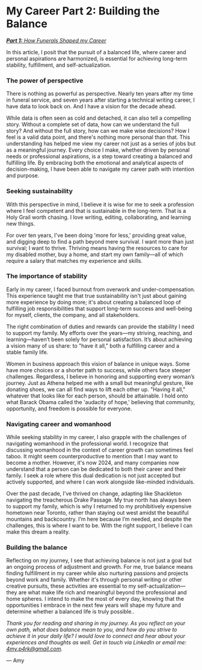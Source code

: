 # My Career Part 2: Building the Balance
_[**Part 1:** How Funerals Shaped my Career](https://sixswordstudio.github.io/how-funerals-shaped-my-career)_

In this article, I posit that the pursuit of a balanced life, where career and personal aspirations are harmonized, is essential for achieving long-term stability, fulfillment, and self-actualization.

### The power of perspective

There is nothing as powerful as perspective. Nearly ten years after my time in funeral service, and seven years after starting a technical writing career, I have data to look back on. And I have a vision for the decade ahead.

While data is often seen as cold and detached, it can also tell a compelling story. Without a complete set of data, how can we understand the full story? And without the full story, how can we make wise decisions? How I feel is a valid data point, and there's nothing more personal than that. This understanding has helped me view my career not just as a series of jobs but as a meaningful journey. Every choice I make, whether driven by personal needs or professional aspirations, is a step toward creating a balanced and fulfilling life. By embracing both the emotional and analytical aspects of decision-making, I have been able to navigate my career path with intention and purpose.

### Seeking sustainability

With this perspective in mind, I believe it is wise for me to seek a profession where I feel competent and that is sustainable in the long-term. That is a Holy Grail worth chasing. I love writing, editing, collaborating, and learning new things. 

For over ten years, I've been doing 'more for less,' providing great value, and digging deep to find a path beyond mere survival. I want more than just survival; I want to thrive. Thriving means having the resources to care for my disabled mother, buy a home, and start my own family—all of which require a salary that matches my experience and skills.

### The importance of stability
Early in my career, I faced burnout from overwork and under-compensation. This experience taught me that true sustainability isn't just about gaining more experience by doing more; it's about creating a balanced loop of fulfilling job responsibilities that support long-term success and well-being for myself, clients, the company, and all stakeholders. 

The right combination of duties and rewards can provide the stability I need to support my family. My efforts over the years—my striving, reaching, and learning—haven’t been solely for personal satisfaction. It’s about achieving a vision many of us share: to "have it all," both a fulfilling career and a stable family life.

Women in business approach this vision of balance in unique ways. Some have more choices or a shorter path to success, while others face steeper challenges. Regardless, I believe in honoring and supporting every woman’s journey. Just as Athena helped me with a small but meaningful gesture, like donating shoes, we can all find ways to lift each other up. "Having it all," whatever that looks like for each person, should be attainable. I hold onto what Barack Obama called the 'audacity of hope,' believing that community, opportunity, and freedom is possible for everyone.

### Navigating career and womanhood
While seeking stability in my career, I also grapple with the challenges of navigating womanhood in the professional world. I recognize that discussing womanhood in the context of career growth can sometimes feel taboo. It might seem counterproductive to mention that I may want to become a mother. However, it's now 2024, and many companies now understand that a person can be dedicated to both their career and their family. I seek a role where this dual dedication is not just accepted but actively supported, and where I can work alongside like-minded individuals.

Over the past decade, I’ve thrived on change, adapting like Shackleton navigating the treacherous Drake Passage. My true north has always been to support my family, which is why I returned to my prohibitively expensive hometown near Toronto, rather than staying out west amidst the beautiful mountains and backcountry. I’m here because I’m needed, and despite the challenges, this is where I want to be. With the right support, I believe I can make this dream a reality.

### Building the balance
Reflecting on my journey, I see that achieving balance is not just a goal but an ongoing process of adjustment and growth. For me, true balance means finding fulfillment in my career while also nurturing passions and projects beyond work and family. Whether it's through personal writing or other creative pursuits, these activities are essential to my self-actualization—they are what make life rich and meaningful beyond the professional and home spheres. I intend to make the most of every day, knowing that the opportunities I embrace in the next few years will shape my future and determine whether a balanced life is truly possible..

_Thank you for reading and sharing in my journey. As you reflect on your own path, what does balance mean to you, and how do you strive to achieve it in your daily life? I would love to connect and hear about your experiences and thoughts as well. Get in touch via LinkedIn or email me: 4my.p4rk@gmail.com._

— Amy